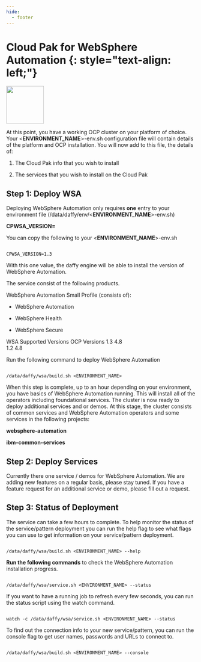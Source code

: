 ```yaml
---
hide:
  - footer
---
```


Cloud Pak for WebSphere Automation {: style="text-align: left;"}
===============
<img src='../images/WSA.png'
       style="width:100px;height:100px;"/>

At this point, you have a working OCP cluster on your platform of choice. Your <**ENVIRONMENT_NAME**>-env.sh configuration file will contain details of the platform and OCP installation. You will now add to this file, the details of:

1) The Cloud Pak info that you wish to install

2) The services that you wish to install on the Cloud Pak


## Step 1: Deploy WSA

Deploying WebSphere Automation only requires **one** entry to your environment file (/data/daffy/env/<**ENVIRONMENT_NAME**>-env.sh)

**CPWSA_VERSION=<version>**

You can copy the following to your <**ENVIRONMENT_NAME**>-env.sh

```

CPWSA_VERSION=1.3
```

With this one value, the daffy engine will be able to install the version of WebSphere Automation.

The service consist of the following products.

WebSphere Automation Small Profile (consists of):

- WebSphere Automation

- WebSphere Health

- WebSphere Secure



WSA Supported Versions	OCP Versions
1.3  	4.8  
1.2  	4.8

Run the following command to deploy WebSphere Automation

```

/data/daffy/wsa/build.sh <ENVIRONMENT_NAME>
```

When this step is complete, up to an hour depending on your environment, you have basics of WebSphere Automation running. This will install all of the operators including foundational services. The cluster is now ready to deploy additional services and or demos.  At this stage, the cluster consists  of common services and WebSphere Automation operators and some services in the following projects:

**websphere-automation**

**ibm-common-services**

## Step 2: Deploy Services

Currently there one service / demos for WebSphere Automation. We are adding new features on a regular basis, please stay tuned.  If you have a feature request for an additional service or demo, please fill out a request.

## Step 3: Status of Deployment

The service can take a few hours to complete. To help monitor the status of the service/pattern deployment you can run the help flag to see what flags you can use to get information on your service/pattern deployment.

```

/data/daffy/wsa/build.sh <ENVIRONMENT_NAME> --help
```

**Run the following commands** to check the WebSphere Automation installation progress.

```

/data/daffy/wsa/service.sh <ENVIRONMENT_NAME> --status
```

If you want to have a running job to refresh every few seconds,  you can run the status script using the watch command.

```

watch -c /data/daffy/wsa/service.sh <ENVIRONMENT_NAME> --status
```

To find out the connection info to your new service/pattern, you can run the console flag to get user names, passwords and URLs to connect to.

```

/data/daffy/wsa/build.sh <ENVIRONMENT_NAME> --console
```
